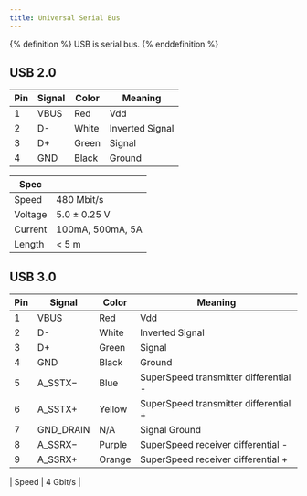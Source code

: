 ```yaml
---
title: Universal Serial Bus
---
```


{% definition %}
USB is serial bus.
{% enddefinition %}



## USB 2.0

| Pin | Signal | Color | Meaning |
|-----|------|----|----|
| 1   | VBUS | Red   | Vdd |
| 2   | D-   | White | Inverted Signal |
| 3   | D+   | Green | Signal |
| 4   | GND  | Black | Ground |


| Spec | |
|---|---|
| Speed | 480 Mbit/s |
| Voltage | 5.0 ± 0.25 V |
| Current | 100mA, 500mA, 5A |
| Length | < 5 m |




## USB 3.0

| Pin | Signal | Color | Meaning |
|-----|------|----|----|
| 1   | VBUS | Red   | Vdd |
| 2   | D-   | White | Inverted Signal |
| 3   | D+   | Green | Signal |
| 4   | GND  | Black | Ground |
| 5   | A_SSTX− | Blue | SuperSpeed transmitter differential - |
| 6   | A_SSTX+  | Yellow | SuperSpeed transmitter differential + |
| 7   | GND_DRAIN  | N/A | Signal Ground |
| 8   | A_SSRX− | Purple | SuperSpeed receiver differential - |
| 9   | A_SSRX+ | Orange | SuperSpeed receiver differential + |



| Speed |  4 Gbit/s |
